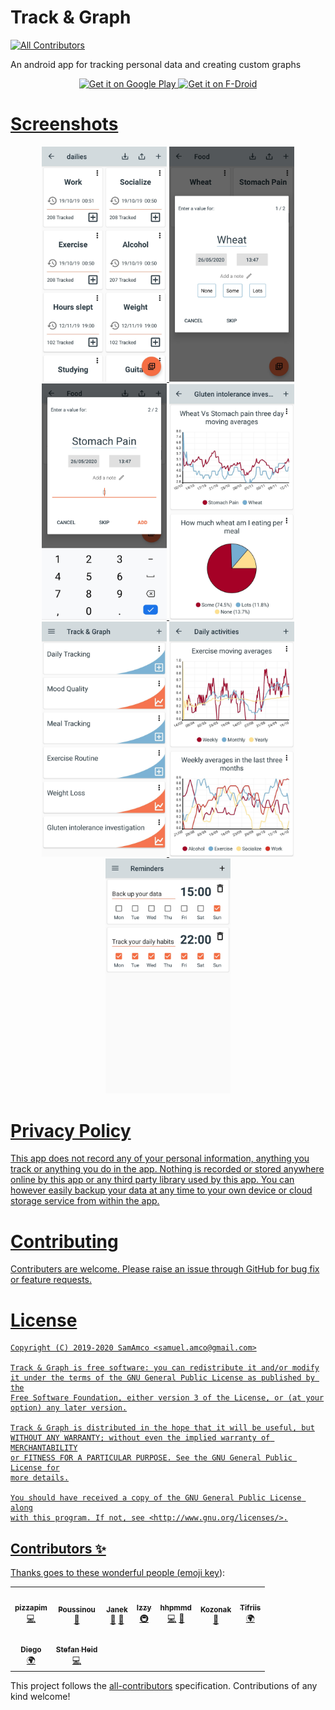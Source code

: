 # Track & Graph
<!-- ALL-CONTRIBUTORS-BADGE:START - Do not remove or modify this section -->
[![All Contributors](https://img.shields.io/badge/all_contributors-9-orange.svg?style=flat-square)](#contributors-)
<!-- ALL-CONTRIBUTORS-BADGE:END -->
An android app for tracking personal data and creating custom graphs

<p align="center">
	<a href='https://play.google.com/store/apps/details?id=com.samco.trackandgraph'>
		<img alt='Get it on Google Play' src='https://play.google.com/intl/en_gb/badges/static/images/badges/en_badge_web_generic.png' height="100px" />
	<a href='https://f-droid.org/packages/com.samco.trackandgraph/'>
		<img alt='Get it on F-Droid' src='https://fdroid.gitlab.io/artwork/badge/get-it-on.png' height="100px" />
</p>

# Screenshots
<p align="center">
	<img src="./fastlane/metadata/android/en-GB/images/phoneScreenshots/1_en-GB.jpeg" width="200px" />
	<img src="./fastlane/metadata/android/en-GB/images/phoneScreenshots/2_en-GB.jpeg" width="200px" />
	<img src="./fastlane/metadata/android/en-GB/images/phoneScreenshots/3_en-GB.jpeg" width="200px" />
	<img src="./fastlane/metadata/android/en-GB/images/phoneScreenshots/4_en-GB.jpeg" width="200px" />
	<img src="./fastlane/metadata/android/en-GB/images/phoneScreenshots/5_en-GB.jpeg" width="200px" />
	<img src="./fastlane/metadata/android/en-GB/images/phoneScreenshots/6_en-GB.jpeg" width="200px" />
	<img src="./fastlane/metadata/android/en-GB/images/phoneScreenshots/7_en-GB.jpeg" width="200px" />
</p>

# Privacy Policy
This app does not record any of your personal information, anything you track or anything you do in the app. Nothing is recorded or stored anywhere online by this app or any third party library used by this app. You can however easily backup your data at any time to your own device or cloud storage service from within the app.

# Contributing
Contributers are welcome. Please raise an issue through GitHub for bug fix or feature requests.

# License
    Copyright (C) 2019-2020 SamAmco <samuel.amco@gmail.com>
    
    Track & Graph is free software: you can redistribute it and/or modify
    it under the terms of the GNU General Public License as published by the
    Free Software Foundation, either version 3 of the License, or (at your
    option) any later version.
    
    Track & Graph is distributed in the hope that it will be useful, but
    WITHOUT ANY WARRANTY; without even the implied warranty of MERCHANTABILITY
    or FITNESS FOR A PARTICULAR PURPOSE. See the GNU General Public License for
    more details.
    
    You should have received a copy of the GNU General Public License along
    with this program. If not, see <http://www.gnu.org/licenses/>.

## Contributors ✨

Thanks goes to these wonderful people ([emoji key](https://allcontributors.org/docs/en/emoji-key)):

<!-- ALL-CONTRIBUTORS-LIST:START - Do not remove or modify this section -->
<!-- prettier-ignore-start -->
<!-- markdownlint-disable -->
<table>
  <tr>
    <td align="center"><a href="https://github.com/pizzapim"><img src="https://avatars3.githubusercontent.com/u/23135512?v=4?s=100" width="100px;" alt=""/><br /><sub><b>pizzapim</b></sub></a><br /><a href="https://github.com/SamAmco/track-and-graph/commits?author=pizzapim" title="Code">💻</a></td>
    <td align="center"><a href="https://github.com/Poussinou"><img src="https://avatars2.githubusercontent.com/u/19646549?v=4?s=100" width="100px;" alt=""/><br /><sub><b>Poussinou</b></sub></a><br /><a href="https://github.com/SamAmco/track-and-graph/commits?author=Poussinou" title="Documentation">📖</a></td>
    <td align="center"><a href="https://github.com/xerus2000"><img src="https://avatars3.githubusercontent.com/u/13354331?v=4?s=100" width="100px;" alt=""/><br /><sub><b>Janek</b></sub></a><br /><a href="#ideas-xerus2000" title="Ideas, Planning, & Feedback">🤔</a> <a href="https://github.com/SamAmco/track-and-graph/issues?q=author%3Axerus2000" title="Bug reports">🐛</a></td>
    <td align="center"><a href="https://android.izzysoft.de/"><img src="https://avatars3.githubusercontent.com/u/6781438?v=4?s=100" width="100px;" alt=""/><br /><sub><b>Izzy</b></sub></a><br /><a href="#infra-IzzySoft" title="Infrastructure (Hosting, Build-Tools, etc)">🚇</a></td>
    <td align="center"><a href="https://github.com/hhpmmd"><img src="https://avatars0.githubusercontent.com/u/77058867?v=4?s=100" width="100px;" alt=""/><br /><sub><b>hhpmmd</b></sub></a><br /><a href="https://github.com/SamAmco/track-and-graph/commits?author=hhpmmd" title="Code">💻</a> <a href="https://github.com/SamAmco/track-and-graph/issues?q=author%3Ahhpmmd" title="Bug reports">🐛</a></td>
    <td align="center"><a href="https://github.com/Kozonak"><img src="https://avatars.githubusercontent.com/u/3283978?v=4?s=100" width="100px;" alt=""/><br /><sub><b>Kozonak</b></sub></a><br /><a href="https://github.com/SamAmco/track-and-graph/issues?q=author%3AKozonak" title="Bug reports">🐛</a></td>
    <td align="center"><a href="https://github.com/tifriis208"><img src="https://avatars.githubusercontent.com/u/40381365?v=4?s=100" width="100px;" alt=""/><br /><sub><b>Tifriis</b></sub></a><br /><a href="#translation-tifriis208" title="Translation">🌍</a></td>
  </tr>
  <tr>
    <td align="center"><a href="http://sguinetti.gitlab.io"><img src="https://avatars.githubusercontent.com/u/5572928?v=4?s=100" width="100px;" alt=""/><br /><sub><b>Diego</b></sub></a><br /><a href="#translation-sguinetti" title="Translation">🌍</a></td>
    <td align="center"><a href="https://github.com/stheid"><img src="https://avatars.githubusercontent.com/u/2736207?v=4?s=100" width="100px;" alt=""/><br /><sub><b>Stefan Heid</b></sub></a><br /><a href="https://github.com/SamAmco/track-and-graph/commits?author=stheid" title="Code">💻</a></td>
  </tr>
</table>

<!-- markdownlint-restore -->
<!-- prettier-ignore-end -->

<!-- ALL-CONTRIBUTORS-LIST:END -->

This project follows the [all-contributors](https://github.com/all-contributors/all-contributors) specification. Contributions of any kind welcome!
